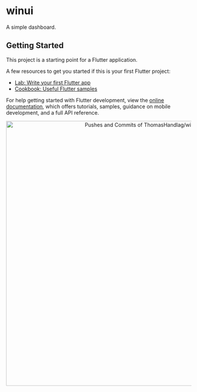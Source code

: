 # winui

A simple dashboard.

## Getting Started

This project is a starting point for a Flutter application.

A few resources to get you started if this is your first Flutter project:

- [Lab: Write your first Flutter app](https://docs.flutter.dev/get-started/codelab)
- [Cookbook: Useful Flutter samples](https://docs.flutter.dev/cookbook)

For help getting started with Flutter development, view the
[online documentation](https://docs.flutter.dev/), which offers tutorials,
samples, guidance on mobile development, and a full API reference.

<!-- Copy-paste in your Readme.md file -->

<a href="https://next.ossinsight.io/widgets/official/analyze-repo-pushes-and-commits-per-month?repo_id=824395299" target="_blank" style="display: block" align="center">
  <picture>
    <source media="(prefers-color-scheme: dark)" srcset="https://next.ossinsight.io/widgets/official/analyze-repo-pushes-and-commits-per-month/thumbnail.png?repo_id=824395299&image_size=auto&color_scheme=dark" width="721" height="auto">
    <img alt="Pushes and Commits of ThomasHandlag/winui" src="https://next.ossinsight.io/widgets/official/analyze-repo-pushes-and-commits-per-month/thumbnail.png?repo_id=824395299&image_size=auto&color_scheme=light" width="721" height="auto">
  </picture>
</a>

<!-- Made with [OSS Insight](https://ossinsight.io/) -->

